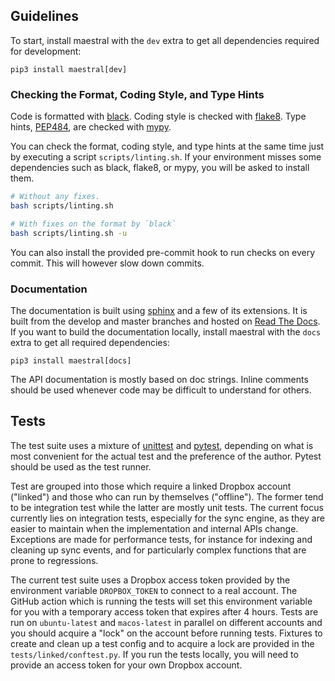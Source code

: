 
## Guidelines

To start, install maestral with the `dev` extra to get all dependencies required for
development:

```
pip3 install maestral[dev]
```

### Checking the Format, Coding Style, and Type Hints

Code is formatted with [black](https://github.com/psf/black).
Coding style is checked with [flake8](http://flake8.pycqa.org).
Type hints, [PEP484](https://www.python.org/dev/peps/pep-0484/), are checked with
[mypy](http://mypy-lang.org/).

You can check the format, coding style, and type hints at the same time just by executing
a script `scripts/linting.sh`. If your environment misses some dependencies such as
black, flake8, or mypy, you will be asked to install them.

```bash
# Without any fixes.
bash scripts/linting.sh

# With fixes on the format by `black`
bash scripts/linting.sh -u
```

You can also install the provided pre-commit hook to run checks on every commit. This
will however slow down commits. 

### Documentation

The documentation is built using [sphinx](https://www.sphinx-doc.org/en/master/) and a
few of its extensions. It is built from the develop and master branches and hosted on
[Read The Docs](https://maestral.readthedocs.io/en/latest/). If you want to build the 
documentation locally, install maestral with the `docs` extra to get all required
dependencies:

```
pip3 install maestral[docs]
```

The API documentation is mostly based on doc strings. Inline comments should be used 
whenever code may be difficult to understand for others.

## Tests

The test suite uses a mixture of [unittest](https://docs.python.org/3.8/library/unittest.html)
and [pytest](https://pytest-cov.readthedocs.io/en/latest/), depending on what is most
convenient for the actual test and the preference of the author. Pytest should be used
as the test runner.

Test are grouped into those which require a linked Dropbox account ("linked") and those
who can run by themselves ("offline"). The former tend to be integration test while the
latter are mostly unit tests. The current focus currently lies on integration tests,
especially for the sync engine, as they are easier to maintain when the implementation
and internal APIs change. Exceptions are made for performance tests, for instance for
indexing and cleaning up sync events, and for particularly complex functions that are
prone to regressions.

The current test suite uses a Dropbox access token provided by the environment variable
`DROPBOX_TOKEN` to connect to a real account. The GitHub action which is running the
tests will set this environment variable for you with a temporary access token that
expires after 4 hours. Tests are run on `ubuntu-latest` and `macos-latest` in parallel
on different accounts and you should acquire a "lock" on the account before running
tests. Fixtures to create and clean up a test config and to acquire a lock are provided
in the `tests/linked/conftest.py`. If you run the tests locally, you will need to
provide an access token for your own Dropbox account.
